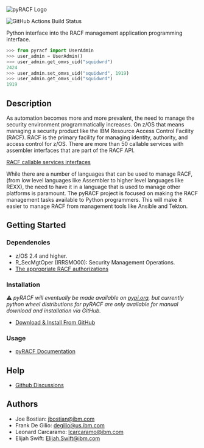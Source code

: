 ![pyRACF Logo](logo.png)

![GitHub Actions Build Status](https://github.com/ambitus/pyracf/actions/workflows/.github-actions.yml/badge.svg?branch=dev)

Python interface into the RACF management application programming interface.

```python
>>> from pyracf import UserAdmin
>>> user_admin = UserAdmin()
>>> user_admin.get_omvs_uid("squidwrd")
2424
>>> user_admin.set_omvs_uid("squidwrd", 1919)
>>> user_admin.get_omvs_uid("squidwrd")
1919
```

## Description

As automation becomes more and more prevalent, the need to manage the security environment programmatically increases. On z/OS that means managing a security product like the IBM Resource Access Control Facility (RACF). RACF is the primary facility for managing identity, authority, and access control for z/OS. There are more than 50 callable services with assembler interfaces that are part of the RACF API.

[RACF callable services interfaces](http://publibz.boulder.ibm.com/epubs/pdf/ich2d112.pdf)

 While there are a number of languages that can be used to manage RACF, (from low level languages like Assembler to higher level languages like REXX), the need to have it in a language that is used to manage other platforms is paramount. The pyRACF project is focused on making the RACF management tasks available to Python programmers. This will make it easier to manage RACF from management tools like Ansible and Tekton.

## Getting Started

### Dependencies

* z/OS 2.4 and higher.
* R_SecMgtOper (IRRSMO00): Security Management Operations.
* [The appropriate RACF authorizations](https://www.ibm.com/docs/en/zos/2.5.0?topic=operations-racf-authorization)

### Installation

:warning: _pyRACF will eventually be made available on [pypi.org](https://pypi.org/), but currently python wheel distributions for pyRACF are only available for manual download and installation via GitHub._

* [Download & Install From GitHub](https://github.com/ambitus/pyracf/releases)

### Usage

* [pyRACF Documentation](https://ambitus.github.io/pyracf/)

## Help

* [Github Discussions](https://github.com/ambitus/pyracf/discussions)

## Authors

* Joe Bostian: jbostian@ibm.com
* Frank De Gilio: degilio@us.ibm.com
* Leonard Carcaramo: lcarcaramo@ibm.com
* Elijah Swift: Elijah.Swift@ibm.com
